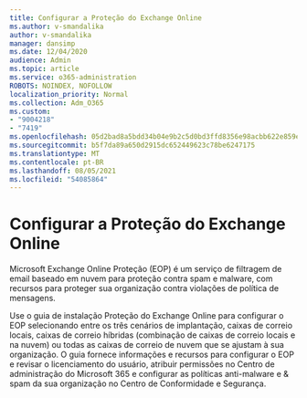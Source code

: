 ```yaml
---
title: Configurar a Proteção do Exchange Online
ms.author: v-smandalika
author: v-smandalika
manager: dansimp
ms.date: 12/04/2020
audience: Admin
ms.topic: article
ms.service: o365-administration
ROBOTS: NOINDEX, NOFOLLOW
localization_priority: Normal
ms.collection: Adm_O365
ms.custom:
- "9004218"
- "7419"
ms.openlocfilehash: 05d2bad8a5bdd34b04e9b2c5d0bd3ffd8356e98acbb622e859e2464f09e6222b
ms.sourcegitcommit: b5f7da89a650d2915dc652449623c78be6247175
ms.translationtype: MT
ms.contentlocale: pt-BR
ms.lasthandoff: 08/05/2021
ms.locfileid: "54085864"
---
```

# <a name="set-up-exchange-online-protection"></a>Configurar a Proteção do Exchange Online

Microsoft Exchange Online Proteção (EOP) é um serviço de filtragem de email baseado em nuvem para proteção contra spam e malware, com recursos para proteger sua organização contra violações de política de mensagens.

Use [](https://go.microsoft.com/fwlink/?linkid=2071067) o guia de instalação Proteção do Exchange Online para configurar o EOP selecionando entre os três cenários de implantação, caixas de correio locais, caixas de correio híbridas (combinação de caixas de correio locais e na nuvem) ou todas as caixas de correio de nuvem que se ajustam à sua organização. O guia fornece informações e recursos para configurar o EOP e revisar o licenciamento do usuário, atribuir permissões no Centro de administração do Microsoft 365 e configurar as políticas anti-malware e & spam da sua organização no Centro de Conformidade e Segurança.
